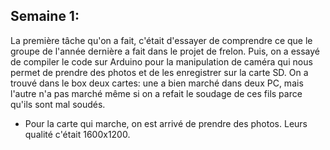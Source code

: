 ## Semaine 1:
   La première tâche qu'on a fait, c'était d'essayer de comprendre ce que le groupe de l'année dernière a fait dans le projet de frelon. 
   Puis, on a essayé de compiler le code sur Arduino pour la manipulation de caméra qui nous permet de prendre des photos et de les enregistrer sur la carte SD. 
   On a trouvé dans le box deux cartes: une a bien marché dans deux PC, mais l'autre n'a pas marché même si on a refait le soudage de ces fils parce qu'ils sont mal soudés.
  - Pour la carte qui marche, on est arrivé de prendre des photos. Leurs qualité c'était 1600x1200.
